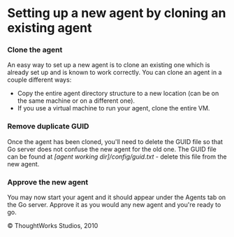
 

Setting up a new agent by cloning an existing agent<!-- {.collapsible-heading onclick="toggleCollapse($(this));"} -->
===================================================

### Clone the agent<!-- {.collapsible-heading onclick="toggleCollapse($(this));"} -->

An easy way to set up a new agent is to clone an existing one which is
already set up and is known to work correctly. You can clone an agent in
a couple different ways:

-   Copy the entire agent directory structure to a new location (can be
    on the same machine or on a different one).
-   If you use a virtual machine to run your agent, clone the entire VM.

### Remove duplicate GUID<!-- {.collapsible-heading onclick="toggleCollapse($(this));"} -->

Once the agent has been cloned, you'll need to delete the GUID file so
that Go server does not confuse the new agent for the old one. The GUID
file can be found at *[agent working dir]/config/guid.txt* - delete this
file from the new agent.

### Approve the new agent<!-- {.collapsible-heading onclick="toggleCollapse($(this));"} -->

You may now start your agent and it should appear under the Agents tab
on the Go server. Approve it as you would any new agent and you're ready
to go.





© ThoughtWorks Studios, 2010

